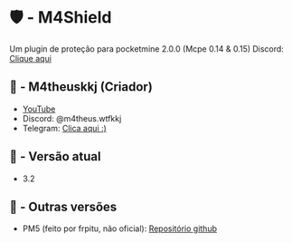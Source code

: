# 🛡️ - M4Shield
Um plugin de proteção para pocketmine 2.0.0 (Mcpe 0.14 & 0.15)
Discord: [Clique aqui](https://discord.com/invite/RdnZxsnjXW)

## 🌌 - M4theuskkj (Criador)
- [YouTube](https://youtube.com/@m4theus.wtfkkj)
- Discord: @m4theus.wtfkkj
- Telegram: [Clica aqui :)](https://t.me/m4theuswtfkkj)

## 🔌 - Versão atual
- 3.2

## 🔦 - Outras versões
- PM5 (feito por frpitu, não oficial): [Repositório github](https://github.com/frpitu/M4shieldPMMP5)
